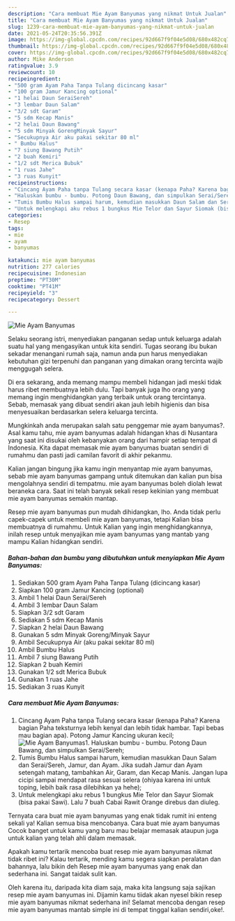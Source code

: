 ```yaml
---
description: "Cara membuat Mie Ayam Banyumas yang nikmat Untuk Jualan"
title: "Cara membuat Mie Ayam Banyumas yang nikmat Untuk Jualan"
slug: 1239-cara-membuat-mie-ayam-banyumas-yang-nikmat-untuk-jualan
date: 2021-05-24T20:35:56.391Z
image: https://img-global.cpcdn.com/recipes/92d667f9f04e5d08/680x482cq70/mie-ayam-banyumas-foto-resep-utama.jpg
thumbnail: https://img-global.cpcdn.com/recipes/92d667f9f04e5d08/680x482cq70/mie-ayam-banyumas-foto-resep-utama.jpg
cover: https://img-global.cpcdn.com/recipes/92d667f9f04e5d08/680x482cq70/mie-ayam-banyumas-foto-resep-utama.jpg
author: Mike Anderson
ratingvalue: 3.9
reviewcount: 10
recipeingredient:
- "500 gram Ayam Paha Tanpa Tulang dicincang kasar"
- "100 gram Jamur Kancing optional"
- "1 helai Daun SeraiSereh"
- "3 lembar Daun Salam"
- "3/2 sdt Garam"
- "5 sdm Kecap Manis"
- "2 helai Daun Bawang"
- "5 sdm Minyak GorengMinyak Sayur"
- "Secukupnya Air aku pakai sekitar 80 ml"
- " Bumbu Halus"
- "7 siung Bawang Putih"
- "2 buah Kemiri"
- "1/2 sdt Merica Bubuk"
- "1 ruas Jahe"
- "3 ruas Kunyit"
recipeinstructions:
- "Cincang Ayam Paha tanpa Tulang secara kasar (kenapa Paha? Karena bagian Paha teksturnya lebih kenyal dan lebih tidak hambar. Tapi bebas mau bagian apa). Potong Jamur Kancing ukuran kecil;"
- "Haluskan bumbu - bumbu. Potong Daun Bawang, dan simpulkan Serai/Sereh;"
- "Tumis Bumbu Halus sampai harum, kemudian masukkan Daun Salam dan Serai/Sereh, Jamur, dan Ayam. Jika sudah Jamur dan Ayam setengah matang, tambahkan Air, Garam, dan Kecap Manis. Jangan lupa cicipi sampai mendapat rasa sesuai selera (ohiyaa karena ini untuk toping, lebih baik rasa dilebihkan ya hehe);"
- "Untuk melengkapi aku rebus 1 bungkus Mie Telor dan Sayur Siomak (bisa pakai Sawi). Lalu 7 buah Cabai Rawit Orange direbus dan diuleg."
categories:
- Resep
tags:
- mie
- ayam
- banyumas

katakunci: mie ayam banyumas 
nutrition: 277 calories
recipecuisine: Indonesian
preptime: "PT30M"
cooktime: "PT41M"
recipeyield: "3"
recipecategory: Dessert

---
```



![Mie Ayam Banyumas](https://img-global.cpcdn.com/recipes/92d667f9f04e5d08/680x482cq70/mie-ayam-banyumas-foto-resep-utama.jpg)

Selaku seorang istri, menyediakan panganan sedap untuk keluarga adalah suatu hal yang mengasyikan untuk kita sendiri. Tugas seorang ibu bukan sekadar menangani rumah saja, namun anda pun harus menyediakan kebutuhan gizi terpenuhi dan panganan yang dimakan orang tercinta wajib menggugah selera.

Di era  sekarang, anda memang mampu membeli hidangan jadi meski tidak harus ribet membuatnya lebih dulu. Tapi banyak juga lho orang yang memang ingin menghidangkan yang terbaik untuk orang tercintanya. Sebab, memasak yang dibuat sendiri akan jauh lebih higienis dan bisa menyesuaikan berdasarkan selera keluarga tercinta. 



Mungkinkah anda merupakan salah satu penggemar mie ayam banyumas?. Asal kamu tahu, mie ayam banyumas adalah hidangan khas di Nusantara yang saat ini disukai oleh kebanyakan orang dari hampir setiap tempat di Indonesia. Kita dapat memasak mie ayam banyumas buatan sendiri di rumahmu dan pasti jadi camilan favorit di akhir pekanmu.

Kalian jangan bingung jika kamu ingin menyantap mie ayam banyumas, sebab mie ayam banyumas gampang untuk ditemukan dan kalian pun bisa mengolahnya sendiri di tempatmu. mie ayam banyumas boleh diolah lewat beraneka cara. Saat ini telah banyak sekali resep kekinian yang membuat mie ayam banyumas semakin mantap.

Resep mie ayam banyumas pun mudah dihidangkan, lho. Anda tidak perlu capek-capek untuk membeli mie ayam banyumas, tetapi Kalian bisa membuatnya di rumahmu. Untuk Kalian yang ingin menghidangkannya, inilah resep untuk menyajikan mie ayam banyumas yang mantab yang mampu Kalian hidangkan sendiri.

<!--inarticleads1-->

##### Bahan-bahan dan bumbu yang dibutuhkan untuk menyiapkan Mie Ayam Banyumas:

1. Sediakan 500 gram Ayam Paha Tanpa Tulang (dicincang kasar)
1. Siapkan 100 gram Jamur Kancing (optional)
1. Ambil 1 helai Daun Serai/Sereh
1. Ambil 3 lembar Daun Salam
1. Siapkan 3/2 sdt Garam
1. Sediakan 5 sdm Kecap Manis
1. Siapkan 2 helai Daun Bawang
1. Gunakan 5 sdm Minyak Goreng/Minyak Sayur
1. Ambil Secukupnya Air (aku pakai sekitar 80 ml)
1. Ambil  Bumbu Halus
1. Ambil 7 siung Bawang Putih
1. Siapkan 2 buah Kemiri
1. Gunakan 1/2 sdt Merica Bubuk
1. Gunakan 1 ruas Jahe
1. Sediakan 3 ruas Kunyit




<!--inarticleads2-->

##### Cara membuat Mie Ayam Banyumas:

1. Cincang Ayam Paha tanpa Tulang secara kasar (kenapa Paha? Karena bagian Paha teksturnya lebih kenyal dan lebih tidak hambar. Tapi bebas mau bagian apa). Potong Jamur Kancing ukuran kecil;
<img src="https://img-global.cpcdn.com/steps/3822b68f1b157030/160x128cq70/mie-ayam-banyumas-langkah-memasak-1-foto.jpg" alt="Mie Ayam Banyumas">1. Haluskan bumbu - bumbu. Potong Daun Bawang, dan simpulkan Serai/Sereh;
1. Tumis Bumbu Halus sampai harum, kemudian masukkan Daun Salam dan Serai/Sereh, Jamur, dan Ayam. Jika sudah Jamur dan Ayam setengah matang, tambahkan Air, Garam, dan Kecap Manis. Jangan lupa cicipi sampai mendapat rasa sesuai selera (ohiyaa karena ini untuk toping, lebih baik rasa dilebihkan ya hehe);
1. Untuk melengkapi aku rebus 1 bungkus Mie Telor dan Sayur Siomak (bisa pakai Sawi). Lalu 7 buah Cabai Rawit Orange direbus dan diuleg.




Ternyata cara buat mie ayam banyumas yang enak tidak rumit ini enteng sekali ya! Kalian semua bisa mencobanya. Cara buat mie ayam banyumas Cocok banget untuk kamu yang baru mau belajar memasak ataupun juga untuk kalian yang telah ahli dalam memasak.

Apakah kamu tertarik mencoba buat resep mie ayam banyumas nikmat tidak ribet ini? Kalau tertarik, mending kamu segera siapkan peralatan dan bahannya, lalu bikin deh Resep mie ayam banyumas yang enak dan sederhana ini. Sangat taidak sulit kan. 

Oleh karena itu, daripada kita diam saja, maka kita langsung saja sajikan resep mie ayam banyumas ini. Dijamin kamu tiidak akan nyesel bikin resep mie ayam banyumas nikmat sederhana ini! Selamat mencoba dengan resep mie ayam banyumas mantab simple ini di tempat tinggal kalian sendiri,oke!.


